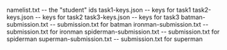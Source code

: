 namelist.txt -- the "student" ids
task1-keys.json -- keys for task1
task2-keys.json -- keys for task2
task3-keys.json -- keys for task3
batman-submission.txt -- submission.txt for batman
ironman-submission.txt -- submission.txt for ironman
spiderman-submission.txt -- submission.txt for spiderman
superman-submission.txt -- submission.txt for superman
